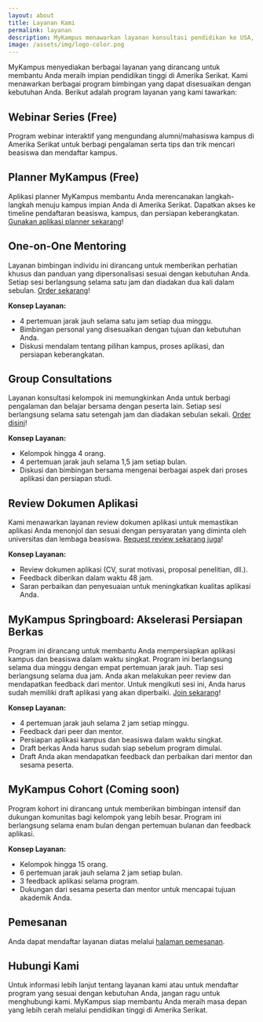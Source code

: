 ```yaml
---
layout: about
title: Layanan Kami
permalink: layanan
description: MyKampus menawarkan layanan konsultasi pendidikan ke USA, termasuk konsultasi pribadi, review aplikasi, dan webinar gratis. Dapatkan panduan lengkap untuk meraih impian studi di Amerika Serikat.
image: /assets/img/logo-color.png
---
```


MyKampus menyediakan berbagai layanan yang dirancang untuk membantu Anda meraih impian pendidikan tinggi di Amerika Serikat. Kami menawarkan berbagai program bimbingan yang dapat disesuaikan dengan kebutuhan Anda. Berikut adalah program layanan yang kami tawarkan:

## Webinar Series (Free)

Program webinar interaktif yang mengundang alumni/mahasiswa kampus di Amerika Serikat untuk berbagi pengalaman serta tips dan trik mencari beasiswa dan mendaftar kampus.

## Planner MyKampus (Free)

Aplikasi planner MyKampus membantu Anda merencanakan langkah-langkah menuju kampus impian Anda di Amerika Serikat. Dapatkan akses ke timeline pendaftaran beasiswa, kampus, dan persiapan keberangkatan. [Gunakan aplikasi planner sekarang](/planner)!

## One-on-One Mentoring 

Layanan bimbingan individu ini dirancang untuk memberikan perhatian khusus dan panduan yang dipersonalisasi sesuai dengan kebutuhan Anda. Setiap sesi berlangsung selama satu jam dan diadakan dua kali dalam sebulan. [Order sekarang](/order)!

**Konsep Layanan:**
- 4 pertemuan jarak jauh selama satu jam setiap dua minggu.
- Bimbingan personal yang disesuaikan dengan tujuan dan kebutuhan Anda.
- Diskusi mendalam tentang pilihan kampus, proses aplikasi, dan persiapan keberangkatan.

## Group Consultations

Layanan konsultasi kelompok ini memungkinkan Anda untuk berbagi pengalaman dan belajar bersama dengan peserta lain. Setiap sesi berlangsung selama satu setengah jam dan diadakan sebulan sekali. [Order disini](/order)!

**Konsep Layanan:**
- Kelompok hingga 4 orang.
- 4 pertemuan jarak jauh selama 1,5 jam setiap bulan.
- Diskusi dan bimbingan bersama mengenai berbagai aspek dari proses aplikasi dan persiapan studi.

## Review Dokumen Aplikasi

Kami menawarkan layanan review dokumen aplikasi untuk memastikan aplikasi Anda menonjol dan sesuai dengan persyaratan yang diminta oleh universitas dan lembaga beasiswa. [Request review sekarang juga](/order)!

**Konsep Layanan:**
- Review dokumen aplikasi (CV, surat motivasi, proposal penelitian, dll.).
- Feedback diberikan dalam waktu 48 jam.
- Saran perbaikan dan penyesuaian untuk meningkatkan kualitas aplikasi Anda.

## MyKampus Springboard: Akselerasi Persiapan Berkas 

Program ini dirancang untuk membantu Anda mempersiapkan aplikasi kampus dan beasiswa dalam waktu singkat. Program ini berlangsung selama dua minggu dengan empat pertemuan jarak jauh. Tiap sesi berlangsung selama dua jam. Anda akan melakukan peer review dan mendapatkan feedback dari mentor. Untuk mengikuti sesi ini, Anda harus sudah memiliki draft aplikasi yang akan diperbaiki. [Join sekarang](/order)!

**Konsep Layanan:**
- 4 pertemuan jarak jauh selama 2 jam setiap minggu.
- Feedback dari peer dan mentor.
- Persiapan aplikasi kampus dan beasiswa dalam waktu singkat.
- Draft berkas Anda harus sudah siap sebelum program dimulai.
- Draft Anda akan mendapatkan feedback dan perbaikan dari mentor dan sesama peserta.

## MyKampus Cohort (Coming soon)

Program kohort ini dirancang untuk memberikan bimbingan intensif dan dukungan komunitas bagi kelompok yang lebih besar. Program ini berlangsung selama enam bulan dengan pertemuan bulanan dan feedback aplikasi.

**Konsep Layanan:**
- Kelompok hingga 15 orang.
- 6 pertemuan jarak jauh selama 2 jam setiap bulan.
- 3 feedback aplikasi selama program.
- Dukungan dari sesama peserta dan mentor untuk mencapai tujuan akademik Anda.


## Pemesanan

Anda dapat mendaftar layanan diatas melalui [halaman pemesanan](/order).

## Hubungi Kami

Untuk informasi lebih lanjut tentang layanan kami atau untuk mendaftar program yang sesuai dengan kebutuhan Anda, jangan ragu untuk menghubungi kami. MyKampus siap membantu Anda meraih masa depan yang lebih cerah melalui pendidikan tinggi di Amerika Serikat.
